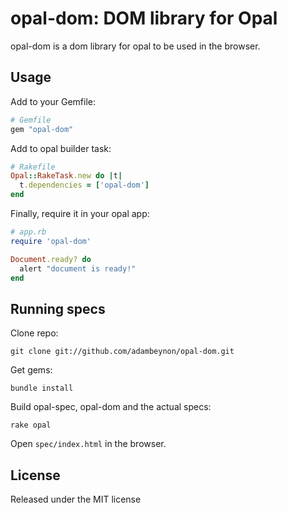 opal-dom: DOM library for Opal
===================================

opal-dom is a dom library for opal to be used in the browser.

## Usage

Add to your Gemfile:

```ruby
# Gemfile
gem "opal-dom"
```

Add to opal builder task:

```ruby
# Rakefile
Opal::RakeTask.new do |t|
  t.dependencies = ['opal-dom']
end
```

Finally, require it in your opal app:

```ruby
# app.rb
require 'opal-dom'

Document.ready? do
  alert "document is ready!"
end
```

## Running specs

Clone repo:

```
git clone git://github.com/adambeynon/opal-dom.git
```

Get gems:

```
bundle install
```

Build opal-spec, opal-dom and the actual specs:

```
rake opal
```

Open `spec/index.html` in the browser.

## License

Released under the MIT license